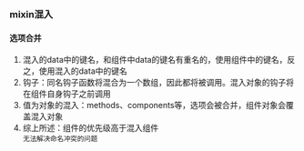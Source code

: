 ### mixin混入
#### 选项合并
1. 混入的data中的键名，和组件中data的键名有重名的，使用组件中的键名，反之，使用混入的data中的键名
2. 钩子：同名钩子函数将混合为一个数组，因此都将被调用。混入对象的钩子将在组件自身钩子之前调用
3. 值为对象的混入：methods、components等，选项会被合并，组件对象会覆盖混入对象
4. 综上所述：组件的优先级高于混入组件<br/>
`无法解决命名冲突的问题`
  